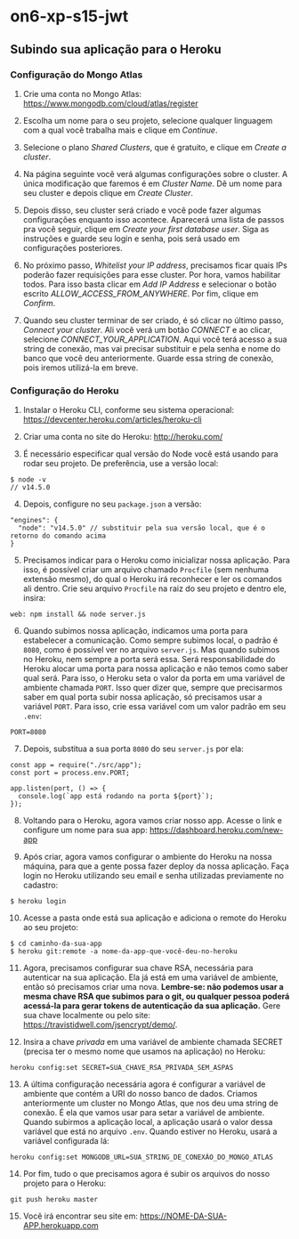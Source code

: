 # on6-xp-s15-jwt

## Subindo sua aplicação para o Heroku

### Configuração do Mongo Atlas

1. Crie uma conta no Mongo Atlas: https://www.mongodb.com/cloud/atlas/register

2. Escolha um nome para o seu projeto, selecione qualquer linguagem com a qual você trabalha mais e clique em _Continue_.

3. Selecione o plano _Shared Clusters_, que é gratuito, e clique em _Create a cluster_.

4. Na página seguinte você verá algumas configurações sobre o cluster. A única modificação que faremos é em _Cluster Name_. Dê um nome para seu cluster e depois clique em _Create Cluster_.

5. Depois disso, seu cluster será criado e você pode fazer algumas configurações enquanto isso acontece. Aparecerá uma lista de passos pra você seguir, clique em _Create your first database user_. Siga as instruções e guarde seu login e senha, pois será usado em configurações posteriores.

6. No próximo passo, _Whitelist your IP address_, precisamos ficar quais IPs poderão fazer requisições para esse cluster. Por hora, vamos habilitar todos. Para isso basta clicar em _Add IP Address_ e selecionar o botão escrito _ALLOW_ACCESS_FROM_ANYWHERE_. Por fim, clique em _Confirm_.

7. Quando seu cluster terminar de ser criado, é só clicar no último passo, _Connect your cluster_. Ali você verá um botão _CONNECT_ e ao clicar, selecione _CONNECT_YOUR_APPLICATION_. Aqui você terá acesso a sua string de conexão, mas vai precisar substituir _<password>_ e _<dbname>_ pela senha e nome do banco que você deu anteriormente. Guarde essa string de conexão, pois iremos utilizá-la em breve.

### Configuração do Heroku

1. Instalar o Heroku CLI, conforme seu sistema operacional: https://devcenter.heroku.com/articles/heroku-cli

2. Criar uma conta no site do Heroku: http://heroku.com/

3. É necessário especificar qual versão do Node você está usando para rodar seu projeto. De preferência, use a versão local:
```
$ node -v
// v14.5.0
```

4. Depois, configure no seu `package.json` a versão:

```
"engines": {
  "node": "v14.5.0" // substituir pela sua versão local, que é o retorno do comando acima
}
```

5. Precisamos indicar para o Heroku como inicializar nossa aplicação. Para isso, é possível criar um arquivo chamado `Procfile` (sem nenhuma extensão mesmo), do qual o Heroku irá reconhecer e ler os comandos ali dentro. Crie seu arquivo `Procfile` na raiz do seu projeto e dentro ele, insira:

```
web: npm install && node server.js
```

6. Quando subimos nossa aplicação, indicamos uma porta para estabelecer a comunicação. Como sempre subimos local, o padrão é `8080`, como é possível ver no arquivo `server.js`. Mas quando subimos no Heroku, nem sempre a porta será essa. Será responsabilidade do Heroku alocar uma porta para nossa aplicação e não temos como saber qual será. Para isso, o Heroku seta o valor da porta em uma variável de ambiente chamada `PORT`. Isso quer dizer que, sempre que precisarmos saber em qual porta subir nossa aplicação, só precisamos usar a variável `PORT`. Para isso, crie essa variável com um valor padrão em seu `.env`:

```
PORT=8080
```

7. Depois, substitua a sua porta `8080` do seu `server.js` por ela:

```
const app = require("./src/app");
const port = process.env.PORT;

app.listen(port, () => {
  console.log(`app está rodando na porta ${port}`);
});
```

8. Voltando para o Heroku, agora vamos criar nosso app. Acesse o link e configure um nome para sua app: https://dashboard.heroku.com/new-app

9. Após criar, agora vamos configurar o ambiente do Heroku na nossa máquina, para que a gente possa fazer deploy da nossa aplicação. Faça login no Heroku utilizando seu email e senha utilizadas previamente no cadastro:

```
$ heroku login
```

10. Acesse a pasta onde está sua aplicação e adiciona o remote do Heroku ao seu projeto:

```
$ cd caminho-da-sua-app
$ heroku git:remote -a nome-da-app-que-você-deu-no-heroku
```

11. Agora, precisamos configurar sua chave RSA, necessária para autenticar na sua aplicação. Ela já está em uma variável de ambiente, então só precisamos criar uma nova. **Lembre-se: não podemos usar a mesma chave RSA que subimos para o git, ou qualquer pessoa poderá acessá-la para gerar tokens de autenticação da sua aplicação.** Gere sua chave localmente ou pelo site: https://travistidwell.com/jsencrypt/demo/.

12. Insira a chave _privada_ em uma variável de ambiente chamada SECRET (precisa ter o mesmo nome que usamos na aplicação) no Heroku:
```
heroku config:set SECRET=SUA_CHAVE_RSA_PRIVADA_SEM_ASPAS
```

13. A última configuração necessária agora é configurar a variável de ambiente que contém a URI do nosso banco de dados. Criamos anteriormente um cluster no Mongo Atlas, que nos deu uma string de conexão. É ela que vamos usar para setar a variável de ambiente. Quando subirmos a aplicação local, a aplicação usará o valor dessa variável que está no arquivo `.env`. Quando estiver no Heroku, usará a variável configurada lá:

```
heroku config:set MONGODB_URL=SUA_STRING_DE_CONEXÃO_DO_MONGO_ATLAS
```

14. Por fim, tudo o que precisamos agora é subir os arquivos do nosso projeto para o Heroku:

```
git push heroku master
```

15. Você irá encontrar seu site em: https://NOME-DA-SUA-APP.herokuapp.com
